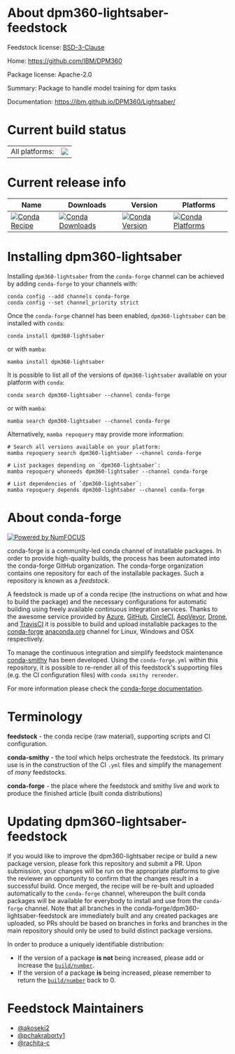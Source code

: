 About dpm360-lightsaber-feedstock
=================================

Feedstock license: [BSD-3-Clause](https://github.com/conda-forge/dpm360-lightsaber-feedstock/blob/main/LICENSE.txt)

Home: https://github.com/IBM/DPM360

Package license: Apache-2.0

Summary: Package to handle model training for dpm tasks

Documentation: https://ibm.github.io/DPM360/Lightsaber/

Current build status
====================


<table><tr><td>All platforms:</td>
    <td>
      <a href="https://dev.azure.com/conda-forge/feedstock-builds/_build/latest?definitionId=14318&branchName=main">
        <img src="https://dev.azure.com/conda-forge/feedstock-builds/_apis/build/status/dpm360-lightsaber-feedstock?branchName=main">
      </a>
    </td>
  </tr>
</table>

Current release info
====================

| Name | Downloads | Version | Platforms |
| --- | --- | --- | --- |
| [![Conda Recipe](https://img.shields.io/badge/recipe-dpm360--lightsaber-green.svg)](https://anaconda.org/conda-forge/dpm360-lightsaber) | [![Conda Downloads](https://img.shields.io/conda/dn/conda-forge/dpm360-lightsaber.svg)](https://anaconda.org/conda-forge/dpm360-lightsaber) | [![Conda Version](https://img.shields.io/conda/vn/conda-forge/dpm360-lightsaber.svg)](https://anaconda.org/conda-forge/dpm360-lightsaber) | [![Conda Platforms](https://img.shields.io/conda/pn/conda-forge/dpm360-lightsaber.svg)](https://anaconda.org/conda-forge/dpm360-lightsaber) |

Installing dpm360-lightsaber
============================

Installing `dpm360-lightsaber` from the `conda-forge` channel can be achieved by adding `conda-forge` to your channels with:

```
conda config --add channels conda-forge
conda config --set channel_priority strict
```

Once the `conda-forge` channel has been enabled, `dpm360-lightsaber` can be installed with `conda`:

```
conda install dpm360-lightsaber
```

or with `mamba`:

```
mamba install dpm360-lightsaber
```

It is possible to list all of the versions of `dpm360-lightsaber` available on your platform with `conda`:

```
conda search dpm360-lightsaber --channel conda-forge
```

or with `mamba`:

```
mamba search dpm360-lightsaber --channel conda-forge
```

Alternatively, `mamba repoquery` may provide more information:

```
# Search all versions available on your platform:
mamba repoquery search dpm360-lightsaber --channel conda-forge

# List packages depending on `dpm360-lightsaber`:
mamba repoquery whoneeds dpm360-lightsaber --channel conda-forge

# List dependencies of `dpm360-lightsaber`:
mamba repoquery depends dpm360-lightsaber --channel conda-forge
```


About conda-forge
=================

[![Powered by
NumFOCUS](https://img.shields.io/badge/powered%20by-NumFOCUS-orange.svg?style=flat&colorA=E1523D&colorB=007D8A)](https://numfocus.org)

conda-forge is a community-led conda channel of installable packages.
In order to provide high-quality builds, the process has been automated into the
conda-forge GitHub organization. The conda-forge organization contains one repository
for each of the installable packages. Such a repository is known as a *feedstock*.

A feedstock is made up of a conda recipe (the instructions on what and how to build
the package) and the necessary configurations for automatic building using freely
available continuous integration services. Thanks to the awesome service provided by
[Azure](https://azure.microsoft.com/en-us/services/devops/), [GitHub](https://github.com/),
[CircleCI](https://circleci.com/), [AppVeyor](https://www.appveyor.com/),
[Drone](https://cloud.drone.io/welcome), and [TravisCI](https://travis-ci.com/)
it is possible to build and upload installable packages to the
[conda-forge](https://anaconda.org/conda-forge) [anaconda.org](https://anaconda.org/)
channel for Linux, Windows and OSX respectively.

To manage the continuous integration and simplify feedstock maintenance
[conda-smithy](https://github.com/conda-forge/conda-smithy) has been developed.
Using the ``conda-forge.yml`` within this repository, it is possible to re-render all of
this feedstock's supporting files (e.g. the CI configuration files) with ``conda smithy rerender``.

For more information please check the [conda-forge documentation](https://conda-forge.org/docs/).

Terminology
===========

**feedstock** - the conda recipe (raw material), supporting scripts and CI configuration.

**conda-smithy** - the tool which helps orchestrate the feedstock.
                   Its primary use is in the construction of the CI ``.yml`` files
                   and simplify the management of *many* feedstocks.

**conda-forge** - the place where the feedstock and smithy live and work to
                  produce the finished article (built conda distributions)


Updating dpm360-lightsaber-feedstock
====================================

If you would like to improve the dpm360-lightsaber recipe or build a new
package version, please fork this repository and submit a PR. Upon submission,
your changes will be run on the appropriate platforms to give the reviewer an
opportunity to confirm that the changes result in a successful build. Once
merged, the recipe will be re-built and uploaded automatically to the
`conda-forge` channel, whereupon the built conda packages will be available for
everybody to install and use from the `conda-forge` channel.
Note that all branches in the conda-forge/dpm360-lightsaber-feedstock are
immediately built and any created packages are uploaded, so PRs should be based
on branches in forks and branches in the main repository should only be used to
build distinct package versions.

In order to produce a uniquely identifiable distribution:
 * If the version of a package **is not** being increased, please add or increase
   the [``build/number``](https://docs.conda.io/projects/conda-build/en/latest/resources/define-metadata.html#build-number-and-string).
 * If the version of a package **is** being increased, please remember to return
   the [``build/number``](https://docs.conda.io/projects/conda-build/en/latest/resources/define-metadata.html#build-number-and-string)
   back to 0.

Feedstock Maintainers
=====================

* [@akoseki2](https://github.com/akoseki2/)
* [@pchakraborty1](https://github.com/pchakraborty1/)
* [@rachita-c](https://github.com/rachita-c/)


